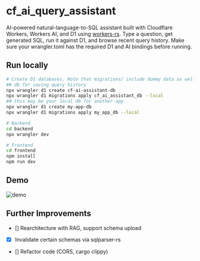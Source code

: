 # cf_ai_query_assistant
AI-powered natural-language-to-SQL assistant built with Cloudflare Workers, Workers AI, and D1 using [workers-rs](https://github.com/cloudflare/workers-rs). 
Type a question, get generated SQL, run it against D1, and browse recent query history. Make sure your wrangler.toml has the required D1 and AI bindings before running.

## Run locally 
```bash
# Create D1 databases. Note that migrations/ include dummy data as well. 
## db for saving query history 
npx wrangler d1 create cf-ai-assistant-db 
npx wrangler d1 migrations apply cf_ai_assistant_db --local
## this may be your local db for another app
npx wrangler d1 create my-app-db 
npx wrangler d1 migrations apply my_app_db --local

# Backend
cd backend
npx wrangler dev

# Frontend
cd frontend
npm install
npm run dev
```

## Demo
![demo](https://github.com/user-attachments/assets/993ce2d3-8408-4771-905d-5a08b1b8b14e)

## Further Improvements
- [] Rearchitecture with RAG, support schema upload
- [x] Invalidate certain schemas via sqlparser-rs 
- [] Refactor code (CORS, cargo clippy)
